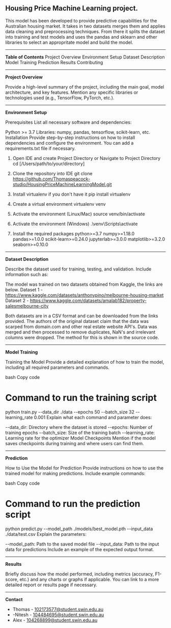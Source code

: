 **Housing Price Machine Learning project.**
------------------------------------------------------------------------------------------------------------------------------------------------------------------------------------------------------------------------------------------------------------
This model has been developed to provide predictive capabilities for the Australian housing market. It takes in two datasets merges them and applies data cleaning and preprocessing techniques. 
From there it splits the dataset into training and test models and uses the pandas and sklearn and other libraries to select an appropritate model and build the model.

------------------------------------------------------------------------------------------------------------------------------------------------------------------------------------------------------------------------------------------------------------
**Table of Contents**
Project Overview
Environment Setup
Dataset Description
Model Training
Prediction
Results
Contributing

------------------------------------------------------------------------------------------------------------------------------------------------------------------------------------------------------------------------------------------------------------
**Project Overview**

Provide a high-level summary of the project, including the main goal, model architecture, and key features. Mention any specific libraries or technologies used (e.g., TensorFlow, PyTorch, etc.).

------------------------------------------------------------------------------------------------------------------------------------------------------------------------------------------------------------------------------------------------------------
**Environment Setup**

Prerequisites
List all necessary software and dependencies:

Python >= 3.7
Libraries: numpy, pandas, tensorflow, scikit-learn, etc.
Installation
Provide step-by-step instructions on how to install dependencies and configure the environment. You can add a requirements.txt file if necessary.


1. Open IDE and create Project Directory or Navigate to Project Directory
cd [/Users/path/to/your/directory]

2. Clone the repository into IDE
git clone https://github.com/Thomaspeacock-studio/HousingPriceMachineLearningModel.git

3. Install virtualenv if you don't have it
pip install virtualenv

4. Create a virtual environment
virtualenv venv

5. Activate the environment (Linux/Mac)
source venv/bin/activate

6. Activate the environment (Windows)
.\venv\Scripts\activate

7. Install the required packages
python>=3.7
numpy>=1.18.0
pandas>=1.0.0
scikit-learn>=0.24.0
jupyterlab>=3.0.0
matplotlib>=3.2.0
seaborn>=0.10.0



------------------------------------------------------------------------------------------------------------------------------------------------------------------------------------------------------------------------------------------------------------
**Dataset Description**

Describe the dataset used for training, testing, and validation. Include information such as:

The model was trained on two datasets obtained from Kaggle, the links are below. 
Dataset 1 - https://www.kaggle.com/datasets/anthonypino/melbourne-housing-market
Dataset 2 - https://www.kaggle.com/datasets/amalab182/property-salesmelbourne-city

Both datasets are in a CSV format and can be downloaded from the links provided. The authors of the original dataset claim that the data was scarped from domain.com and other real estate website API's. 
Data was merged and then processed to remove duplicates, NaN's and irrelevant columns were dropped. The method for this is shown in the source code.

------------------------------------------------------------------------------------------------------------------------------------------------------------------------------------------------------------------------------------------------------------
**Model Training**

Training the Model
Provide a detailed explanation of how to train the model, including all required parameters and commands.

bash
Copy code
# Command to run the training script
python train.py --data_dir ./data --epochs 50 --batch_size 32 --learning_rate 0.001
Explain what each command and parameter does:

--data_dir: Directory where the dataset is stored
--epochs: Number of training epochs
--batch_size: Size of the training batch
--learning_rate: Learning rate for the optimizer
Model Checkpoints
Mention if the model saves checkpoints during training and where users can find them.


------------------------------------------------------------------------------------------------------------------------------------------------------------------------------------------------------------------------------------------------------------
**Prediction**

How to Use the Model for Prediction
Provide instructions on how to use the trained model for making predictions. Include example commands:

bash
Copy code
# Command to run the prediction script
python predict.py --model_path ./models/best_model.pth --input_data ./data/test.csv
Explain the parameters:

--model_path: Path to the saved model file
--input_data: Path to the input data for predictions
Include an example of the expected output format.

------------------------------------------------------------------------------------------------------------------------------------------------------------------------------------------------------------------------------------------------------------
**Results**

Briefly discuss how the model performed, including metrics (accuracy, F1-score, etc.) and any charts or graphs if applicable. You can link to a more detailed report or results page if necessary.

------------------------------------------------------------------------------------------------------------------------------------------------------------------------------------------------------------------------------------------------------------
**Contact**
- Thomas - 102173577@student.swin.edu.au
- -Nitesh - 104484695@student.swin.edu.au
- Alex - 104268899@student.swin.edu.au
